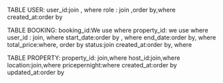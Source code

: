TABLE USER:
user_id:join , where
role : join ,order by,where
created_at:order by

TABLE BOOKING:
booking_id:We use where
property_id: we use where
user_id : join, where
start_date:order by , where
end_date:order by, where
total_price:where, order by
status:join
created_at:order by, where

TABLE PROPERTY:
property_id: join,where
host_id:join,where
location:join,where
pricepernight:where
created_at:order by
updated_at:order by